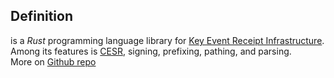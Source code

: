 ## Definition
is a _Rust_ programming language library for [Key Event Receipt Infrastructure](key-event-receipt-infrastructure). Among its features
 is [CESR](CESR), signing, prefixing, pathing, and parsing.  
More on [Github repo](https://github.com/WebOfTrust/keride)